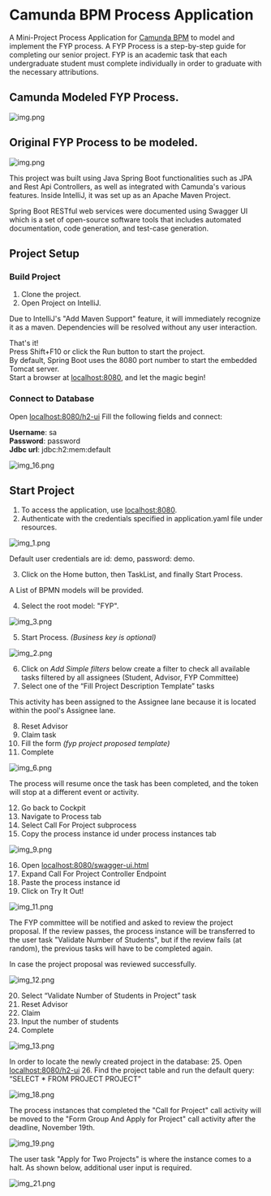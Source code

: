 # Camunda BPM Process Application
A Mini-Project Process Application for [Camunda BPM](http://docs.camunda.org) to model and implement the FYP process.
A FYP Process is a step-by-step guide for completing our senior project. FYP is an academic task that each undergraduate student must complete individually in order to graduate with the necessary attributions.

## Camunda Modeled FYP Process.
![img.png](img/process.png)


## Original FYP Process to be modeled.
![img.png](img/img.png)




This project was built using Java Spring Boot functionalities such as JPA and Rest Api Controllers, as well as integrated with Camunda's various features.
Inside IntelliJ, it was set up as an Apache Maven Project. 

Spring Boot RESTful web services were documented using Swagger UI which is a set of open-source software tools that includes automated documentation, code generation, and test-case generation.


## Project Setup
### Build Project

1. Clone the project.
2. Open Project on IntelliJ.

Due to IntelliJ's "Add Maven Support" feature, it will immediately recognize it as a maven.
Dependencies will be resolved without any user interaction.

That's it!   
Press Shift+F10 or click the Run button to start the project.  
By default, Spring Boot uses the 8080 port number to start the embedded Tomcat server.  
Start a browser at [localhost:8080](http://localhost:8080/), and let the magic begin!

### Connect to Database

Open [localhost:8080/h2-ui](http://localhost:8080/h2-ui)
Fill the following fields and connect:

**Username**: sa  
**Password**: password  
**Jdbc url**: jdbc:h2:mem:default

![img_16.png](img/img_16.png)


## Start Project

1. To access the application, use [localhost:8080](http://localhost:8080/).
2. Authenticate with the credentials specified in application.yaml file under resources.

![img_1.png](img/img_1.png)

Default user credentials are id: demo, password: demo.

3. Click on the Home button, then TaskList, and finally Start Process.

A List of BPMN models will be provided.  

4. Select the root model: "FYP".

![img_3.png](img/img_3.png)

5. Start Process. _(Business key is optional)_

![img_2.png](img/img__4.png)

6. Click on _Add Simple filters_ below create a filter to check all available tasks filtered by all assignees (Student, Advisor, FYP Committee)
7. Select one of the “Fill Project Description Template” tasks 

This activity has been assigned to the Assignee lane because it is located within the pool's Assignee lane.

8. Reset Advisor   
9. Claim task   
10. Fill the form _(fyp project proposed template)_  
11. Complete

![img_6.png](img/img_6.png)

The process will resume once the task has been completed, and the token will stop at a different event or activity.

12. Go back to Cockpit 
13. Navigate to Process tab   
14. Select Call For Project subprocess 
15. Copy the process instance id under process instances tab

![img_9.png](img/img_9.png)

16. Open [localhost:8080/swagger-ui.html](http://localhost:8080/swagger-ui.html) 
17. Expand Call For Project Controller Endpoint 
18. Paste the process instance id 
19. Click on Try It Out!

![img_11.png](img/img_11.png)

The FYP committee will be notified and asked to review the project proposal. If the review passes, the process instance will be transferred to the user task "Validate Number of Students", but if the review fails (at random), the previous tasks will have to be completed again.

In case the project proposal was reviewed successfully. 

![img_12.png](img/img_12.png)

20. Select “Validate Number of Students in Project” task 
21. Reset Advisor 
22. Claim 
23. Input the number of students 
24. Complete

![img_13.png](img/img_13.png)

In order to locate the newly created project in the database:
25. Open [localhost:8080/h2-ui](http://localhost:8080/h2-ui)
26. Find the project table and run the default query: “SELECT * FROM PROJECT PROJECT” 


![img_18.png](img/img_18.png)

The process instances that completed the "Call for Project" call activity will be moved to the "Form Group And Apply for Project" call activity after the deadline, November 19th.

![img_19.png](img/img_19.png)

The user task "Apply for Two Projects" is where the instance comes to a halt. As shown below, additional user input is required.

![img_21.png](img/img_21.png)


